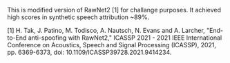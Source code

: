 This is modified version of RawNet2 [1] for challange purposes. It achieved high scores in synthetic speech attribution ~89%.

[1] H. Tak, J. Patino, M. Todisco, A. Nautsch, N. Evans and A. Larcher, "End-to-End anti-spoofing with RawNet2," ICASSP 2021 - 2021 IEEE International Conference on Acoustics, Speech and Signal Processing (ICASSP), 2021, pp. 6369-6373, doi: 10.1109/ICASSP39728.2021.9414234.

